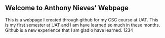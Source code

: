 ## Welcome to Anthony Nieves' Webpage

This is a webpage I created through github for my CSC course at UAT. This is my first semester at UAT and I am have learned so much in these months. Github is a new experience that I am glad o have learned. 
1234
